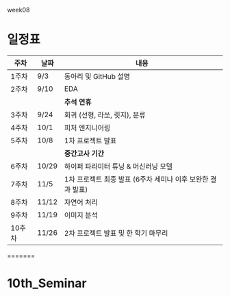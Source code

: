 

week08
# 일정표

| 주차      | 날짜     | 내용                                           |
|-----------|----------|------------------------------------------------|
| 1주차     | 9/3      | 동아리 및 GitHub 설명                          |
| 2주차     | 9/10     | EDA                                            |
|           |          | **추석 연휴**                                  |
| 3주차     | 9/24     | 회귀 (선형, 라쏘, 릿지), 분류                   |
| 4주차     | 10/1     | 피처 엔지니어링                                |
| 5주차     | 10/8     | 1차 프로젝트 발표                              |
|           |          | **중간고사 기간**                               |
| 6주차     | 10/29    | 하이퍼 파라미터 튜닝 & 머신러닝 모델           |
| 7주차     | 11/5     | 1차 프로젝트 최종 발표 (6주차 세미나 이후 보완한 결과 발표) |
| 8주차     | 11/12    | 자연어 처리                                    |
| 9주차     | 11/19    | 이미지 분석                                    |
| 10주차    | 11/26    | 2차 프로젝트 발표 및 한 학기 마무리             |
=======
# 10th_Seminar

